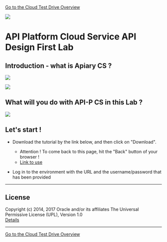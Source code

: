 [Go to the Cloud Test Drive Overview](../README.md)

![](../common/images/customer.logo2.png)

# API Platform Cloud Service API Design First Lab #

## Introduction - what is Apiary CS ? ##

![](images/APIARYCSBanner.png)

![](images/AboutAPIARYCS.png)

## What will you do with API-P CS in this Lab ? ##

![](images/APIARYCSExercise.png)

## Let's start ! ##

+ Download the tutorial by the link below, and then click on "Download". 
  - Attention ! To come back to this page, hit the "Back" button of your browser !
  - [Link to use](Lab%201.0%20-%20APIPCS%20API%20Design%20First%20Lab%20Latest.docx)

+ Log in to the environment with the URL and the username/password that has been provided


---

## License ##
Copyright (c) 2014, 2017 Oracle and/or its affiliates
The Universal Permissive License (UPL), Version 1.0   
[Details](../common/license.md)

---
[Go to the Cloud Test Drive Overview](../README.md)
